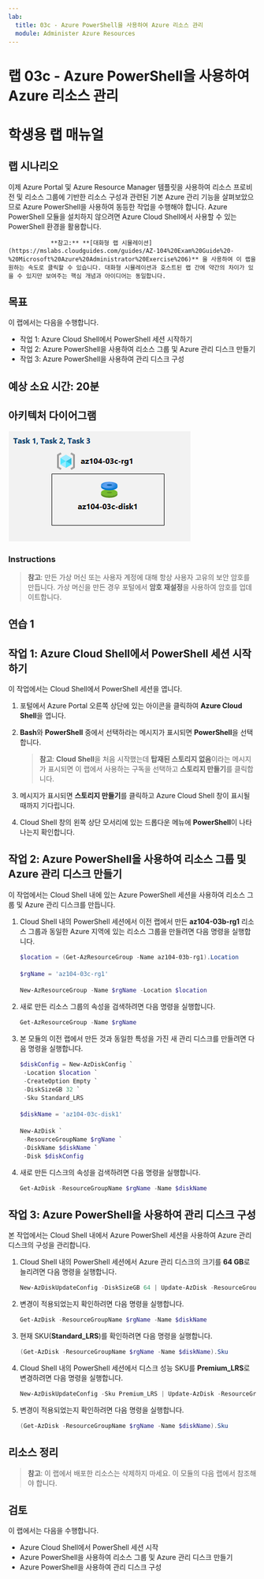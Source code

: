 ```yaml
---
lab:
  title: 03c - Azure PowerShell을 사용하여 Azure 리소스 관리
  module: Administer Azure Resources
---
```


# 랩 03c - Azure PowerShell을 사용하여 Azure 리소스 관리
# 학생용 랩 매뉴얼

## 랩 시나리오

이제 Azure Portal 및 Azure Resource Manager 템플릿을 사용하여 리소스 프로비전 및 리소스 그룹에 기반한 리소스 구성과 관련된 기본 Azure 관리 기능을 살펴보았으므로 Azure PowerShell을 사용하여 동등한 작업을 수행해야 합니다. Azure PowerShell 모듈을 설치하지 않으려면 Azure Cloud Shell에서 사용할 수 있는 PowerShell 환경을 활용합니다.

                **참고:** **[대화형 랩 시뮬레이션](https://mslabs.cloudguides.com/guides/AZ-104%20Exam%20Guide%20-%20Microsoft%20Azure%20Administrator%20Exercise%206)** 을 사용하여 이 랩을 원하는 속도로 클릭할 수 있습니다. 대화형 시뮬레이션과 호스트된 랩 간에 약간의 차이가 있을 수 있지만 보여주는 핵심 개념과 아이디어는 동일합니다. 

## 목표

이 랩에서는 다음을 수행합니다.

+ 작업 1: Azure Cloud Shell에서 PowerShell 세션 시작하기
+ 작업 2: Azure PowerShell을 사용하여 리소스 그룹 및 Azure 관리 디스크 만들기
+ 작업 3: Azure PowerShell을 사용하여 관리 디스크 구성

## 예상 소요 시간: 20분

## 아키텍처 다이어그램

![이미지](../media/lab03c.png)

### Instructions

> **참고**:  만든 가상 머신 또는 사용자 계정에 대해 항상 사용자 고유의 보안 암호를 만듭니다. 가상 머신을 만든 경우 포털에서 **암호 재설정**을 사용하여 암호를 업데이트합니다. 

## 연습 1

## 작업 1: Azure Cloud Shell에서 PowerShell 세션 시작하기

이 작업에서는 Cloud Shell에서 PowerShell 세션을 엽니다. 

1. 포털에서 Azure Portal 오른쪽 상단에 있는 아이콘을 클릭하여 **Azure Cloud Shell**을 엽니다.

1. **Bash**와 **PowerShell** 중에서 선택하라는 메시지가 표시되면 **PowerShell**을 선택합니다. 

    >**참고**: **Cloud Shell**을 처음 시작했는데 **탑재된 스토리지 없음**이라는 메시지가 표시되면 이 랩에서 사용하는 구독을 선택하고 **스토리지 만들기**를 클릭합니다. 

1. 메시지가 표시되면 **스토리지 만들기**를 클릭하고 Azure Cloud Shell 창이 표시될 때까지 기다립니다. 

1. Cloud Shell 창의 왼쪽 상단 모서리에 있는 드롭다운 메뉴에 **PowerShell**이 나타나는지 확인합니다.

## 작업 2: Azure PowerShell을 사용하여 리소스 그룹 및 Azure 관리 디스크 만들기

이 작업에서는 Cloud Shell 내에 있는 Azure PowerShell 세션을 사용하여 리소스 그룹 및 Azure 관리 디스크를 만듭니다.

1. Cloud Shell 내의 PowerShell 세션에서 이전 랩에서 만든 **az104-03b-rg1** 리소스 그룹과 동일한 Azure 지역에 있는 리소스 그룹을 만들려면 다음 명령을 실행합니다.

   ```powershell
   $location = (Get-AzResourceGroup -Name az104-03b-rg1).Location

   $rgName = 'az104-03c-rg1'

   New-AzResourceGroup -Name $rgName -Location $location
   ```
1. 새로 만든 리소스 그룹의 속성을 검색하려면 다음 명령을 실행합니다.

   ```powershell
   Get-AzResourceGroup -Name $rgName
   ```
1. 본 모듈의 이전 랩에서 만든 것과 동일한 특성을 가진 새 관리 디스크를 만들려면 다음 명령을 실행합니다.

   ```powershell
   $diskConfig = New-AzDiskConfig `
    -Location $location `
    -CreateOption Empty `
    -DiskSizeGB 32 `
    -Sku Standard_LRS

   $diskName = 'az104-03c-disk1'

   New-AzDisk `
    -ResourceGroupName $rgName `
    -DiskName $diskName `
    -Disk $diskConfig
   ```

1. 새로 만든 디스크의 속성을 검색하려면 다음 명령을 실행합니다.

   ```powershell
   Get-AzDisk -ResourceGroupName $rgName -Name $diskName
   ```

## 작업 3: Azure PowerShell을 사용하여 관리 디스크 구성

본 작업에서는 Cloud Shell 내에서 Azure PowerShell 세션을 사용하여 Azure 관리 디스크의 구성을 관리합니다. 

1. Cloud Shell 내의 PowerShell 세션에서 Azure 관리 디스크의 크기를 **64 GB**로 늘리려면 다음 명령을 실행합니다.

   ```powershell
   New-AzDiskUpdateConfig -DiskSizeGB 64 | Update-AzDisk -ResourceGroupName $rgName -DiskName $diskName
   ```

1. 변경이 적용되었는지 확인하려면 다음 명령을 실행합니다.

   ```powershell
   Get-AzDisk -ResourceGroupName $rgName -Name $diskName
   ```

1. 현재 SKU(**Standard_LRS**)를 확인하려면 다음 명령을 실행합니다.

   ```powershell
   (Get-AzDisk -ResourceGroupName $rgName -Name $diskName).Sku
   ```

1. Cloud Shell 내의 PowerShell 세션에서 디스크 성능 SKU를 **Premium_LRS**로 변경하려면 다음 명령을 실행합니다.

   ```powershell
   New-AzDiskUpdateConfig -Sku Premium_LRS | Update-AzDisk -ResourceGroupName $rgName -DiskName $diskName
   ```

1. 변경이 적용되었는지 확인하려면 다음 명령을 실행합니다.

   ```powershell
   (Get-AzDisk -ResourceGroupName $rgName -Name $diskName).Sku
   ```

## 리소스 정리

   >**참고**: 이 랩에서 배포한 리소스는 삭제하지 마세요. 이 모듈의 다음 랩에서 참조해야 합니다.

## 검토

이 랩에서는 다음을 수행합니다.

- Azure Cloud Shell에서 PowerShell 세션 시작
- Azure PowerShell을 사용하여 리소스 그룹 및 Azure 관리 디스크 만들기
- Azure PowerShell을 사용하여 관리 디스크 구성
